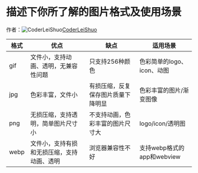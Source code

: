 # 描述下你所了解的图片格式及使用场景

作者：![CoderLeiShuo](https://avatars.githubusercontent.com/u/51364439?s=80&u=332716346d78e17d648410652346705325cd8e03&v=4)[CoderLeiShuo](https://github/CoderLeiShuo)

| 格式 | 优点 | 缺点 | 适用场景  
---|---|---|---  
gif | 文件小，支持动画、透明，无兼容性问题 | 只支持256种颜色 | 色彩简单的logo、icon、动图  
jpg | 色彩丰富，文件小 | 有损压缩，反复保存图片质量下降明显 | 色彩丰富的图片/渐变图像  
png | 无损压缩，支持透明，简单图片尺寸小 | 不支持动画，色彩丰富的图片尺寸大 | logo/icon/透明图  
webp | 文件小，支持有损和无损压缩，支持动画、透明 | 浏览器兼容性不好 | 支持webp格式的app和webview

